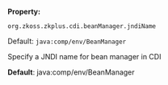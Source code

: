 **Property:**

`org.zkoss.zkplus.cdi.beanManager.jndiName`

Default:  `java:comp/env/BeanManager`

Specify a JNDI name for bean manager in CDI

**Default**: java:comp/env/BeanManager
